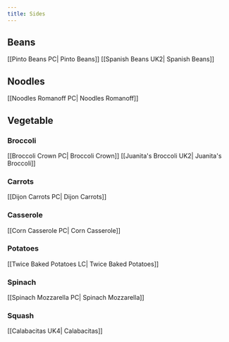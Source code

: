 ```yaml
---
title: Sides
---
```

## Beans
[[Pinto Beans PC| Pinto Beans]]
[[Spanish Beans UK2| Spanish Beans]]
## Noodles
[[Noodles Romanoff PC| Noodles Romanoff]]
## Vegetable
### Broccoli
[[Broccoli Crown PC| Broccoli Crown]]
[[Juanita's Broccoli UK2| Juanita's Broccoli]]
### Carrots
[[Dijon Carrots PC| Dijon Carrots]]
### Casserole
[[Corn Casserole PC| Corn Casserole]]
### Potatoes
[[Twice Baked Potatoes LC| Twice Baked Potatoes]]
### Spinach
[[Spinach Mozzarella PC| Spinach Mozzarella]]
### Squash
[[Calabacitas UK4| Calabacitas]]